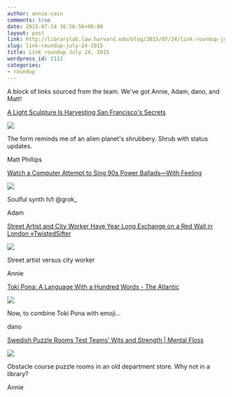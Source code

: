 ```yaml
---
author: annie-cain
comments: true
date: 2015-07-24 16:56:56+00:00
layout: post
link: http://librarylab.law.harvard.edu/blog/2015/07/24/link-roundup-july-24-2015/
slug: link-roundup-july-24-2015
title: Link roundup July 24, 2015
wordpress_id: 2112
categories:
- roundup
---
```


A block of links sourced from the team. We've got Annie, Adam, dano, and Matt!

[A Light Sculpture Is Harvesting San Francisco's Secrets](http://thecreatorsproject.vice.com/blog/a-light-sculpture-is-harvesting-san-franciscos-secrets)

[![](http://librarylab.law.harvard.edu/roundup/images/55b26e58424dd.png)](http://thecreatorsproject.vice.com/blog/a-light-sculpture-is-harvesting-san-franciscos-secrets)

The form reminds me of an alien planet's shrubbery. Shrub with status updates.

Matt Phillips

[Watch a Computer Attempt to Sing 90s Power Ballads—With Feeling](http://gizmodo.com/watch-a-computer-attempt-to-sing-90s-power-ballads-with-1719916905)

[![](http://librarylab.law.harvard.edu/roundup/images/55b253a5c6d73.png)](http://gizmodo.com/watch-a-computer-attempt-to-sing-90s-power-ballads-with-1719916905)

Soulful synth h/t @grok_

Adam

[Street Artist and City Worker Have Year Long Exchange on a Red Wall in London «TwistedSifter](http://twistedsifter.com/2015/06/street-artist-and-city-worker-have-year-long-exchange-on-london-wall/)

[![](http://librarylab.law.harvard.edu/roundup/images/55aea09f9318e.png)](http://twistedsifter.com/2015/06/street-artist-and-city-worker-have-year-long-exchange-on-london-wall/)

Street artist versus city worker

Annie

[Toki Pona: A Language With a Hundred Words - The Atlantic](http://www.theatlantic.com/technology/archive/2015/07/toki-pona-smallest-language/398363/)

[![](http://librarylab.law.harvard.edu/roundup/images/55ad2448ae3d4.png)](http://www.theatlantic.com/technology/archive/2015/07/toki-pona-smallest-language/398363/)

Now, to combine Toki Pona with emoji...

dano

[Swedish Puzzle Rooms Test Teams’ Wits and Strength | Mental Floss](http://mentalfloss.com/article/66087/swedish-puzzle-rooms-test-teams-wits-and-strength)

[![](http://librarylab.law.harvard.edu/roundup/images/55a6642c6f6a5.png)](http://mentalfloss.com/article/66087/swedish-puzzle-rooms-test-teams-wits-and-strength)

Obstacle course puzzle rooms in an old department store. Why not in a library?

Annie
